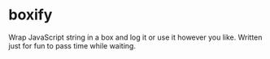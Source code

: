 # boxify
Wrap JavaScript string in a box and log it or use it however you like. Written just for fun to pass time while waiting.

